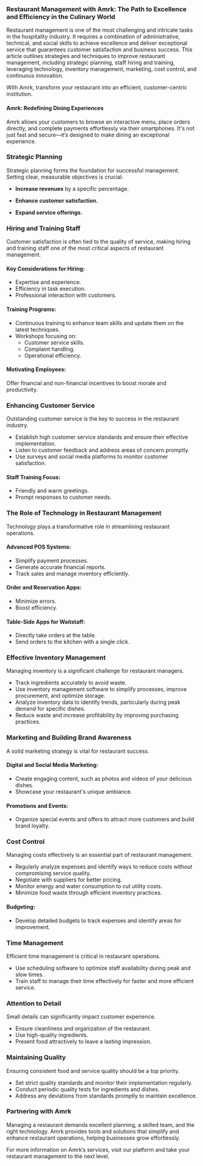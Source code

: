 ### **Restaurant Management with Amrk: The Path to Excellence and Efficiency in the Culinary World**

Restaurant management is one of the most challenging and intricate tasks in the hospitality industry. It requires a combination of administrative, technical, and social skills to achieve excellence and deliver exceptional service that guarantees customer satisfaction and business success. This article outlines strategies and techniques to improve restaurant management, including strategic planning, staff hiring and training, leveraging technology, inventory management, marketing, cost control, and continuous innovation.

With Amrk, transform your restaurant into an efficient, customer-centric institution.


#### **Amrk: Redefining Dining Experiences**

Amrk allows your customers to browse an interactive menu, place orders directly, and complete payments effortlessly via their smartphones. It's not just fast and secure—it’s designed to make dining an exceptional experience.


### **Strategic Planning**

Strategic planning forms the foundation for successful management. Setting clear, measurable objectives is crucial:

- **Increase revenues** by a specific percentage.

- **Enhance customer satisfaction.**

- **Expand service offerings.**


### **Hiring and Training Staff**

Customer satisfaction is often tied to the quality of service, making hiring and training staff one of the most critical aspects of restaurant management.


#### **Key Considerations for Hiring:**

- Expertise and experience.
- Efficiency in task execution.
- Professional interaction with customers.


#### **Training Programs:**

- Continuous training to enhance team skills and update them on the latest techniques.
- Workshops focusing on:
  - Customer service skills.
  - Complaint handling.
  - Operational efficiency.


#### **Motivating Employees:**

Offer financial and non-financial incentives to boost morale and productivity.


### **Enhancing Customer Service**

Outstanding customer service is the key to success in the restaurant industry.

- Establish high customer service standards and ensure their effective implementation.
- Listen to customer feedback and address areas of concern promptly.
- Use surveys and social media platforms to monitor customer satisfaction.


#### **Staff Training Focus:**

- Friendly and warm greetings.
- Prompt responses to customer needs.


### **The Role of Technology in Restaurant Management**

Technology plays a transformative role in streamlining restaurant operations.


#### **Advanced POS Systems:**

- Simplify payment processes.
- Generate accurate financial reports.
- Track sales and manage inventory efficiently.


#### **Order and Reservation Apps:**

- Minimize errors.
- Boost efficiency.


#### **Table-Side Apps for Waitstaff:**

- Directly take orders at the table.
- Send orders to the kitchen with a single click.


### **Effective Inventory Management**

Managing inventory is a significant challenge for restaurant managers.

- Track ingredients accurately to avoid waste.
- Use inventory management software to simplify processes, improve procurement, and optimize storage.
- Analyze inventory data to identify trends, particularly during peak demand for specific dishes.
- Reduce waste and increase profitability by improving purchasing practices.


### **Marketing and Building Brand Awareness**

A solid marketing strategy is vital for restaurant success.


#### **Digital and Social Media Marketing:**

- Create engaging content, such as photos and videos of your delicious dishes.
- Showcase your restaurant's unique ambiance.


#### **Promotions and Events:**

- Organize special events and offers to attract more customers and build brand loyalty.


### **Cost Control**

Managing costs effectively is an essential part of restaurant management.

- Regularly analyze expenses and identify ways to reduce costs without compromising service quality.
- Negotiate with suppliers for better pricing.
- Monitor energy and water consumption to cut utility costs.
- Minimize food waste through efficient inventory practices.


#### **Budgeting:**

- Develop detailed budgets to track expenses and identify areas for improvement.


### **Time Management**

Efficient time management is critical in restaurant operations.

- Use scheduling software to optimize staff availability during peak and slow times.
- Train staff to manage their time effectively for faster and more efficient service.


### **Attention to Detail**

Small details can significantly impact customer experience.

- Ensure cleanliness and organization of the restaurant.
- Use high-quality ingredients.
- Present food attractively to leave a lasting impression.


### **Maintaining Quality**

Ensuring consistent food and service quality should be a top priority.

- Set strict quality standards and monitor their implementation regularly.
- Conduct periodic quality tests for ingredients and dishes.
- Address any deviations from standards promptly to maintain excellence.


### **Partnering with Amrk**

Managing a restaurant demands excellent planning, a skilled team, and the right technology. Amrk provides tools and solutions that simplify and enhance restaurant operations, helping businesses grow effortlessly.

For more information on Amrk’s services, visit our platform and take your restaurant management to the next level.
